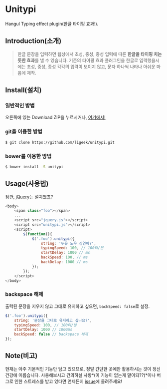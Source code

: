 Unitypi
=========
Hangul Typing effect plugin(한글 타이핑 효과!).

Introduction(소개)
----
>한글 문장을 입력하면 웹상에서 초성, 중성, 종성 입력에 따른 **한글을 타이핑 치는듯한 효과**를 낼 수 있습니다. 기존의 타이핑 효과 플러그인을 한글로 입력했을시에는 초성, 중성, 종성 각각의 입력이 보이지 않고, 문자 하나씩 나타나 아쉬운 마음에 제작.  


Install(설치)
----
### 일반적인 방법
오른쪽에 있는 Download ZIP을 누르시거나, [여기에서!](https://github.com/ligeek/unitypi/archive/master.zip)

### git을 이용한 방법
~~~ sh
$ git clone https://github.com/ligeek/unitypi.git
~~~

### bower를 이용한 방법
~~~ sh 
$ bower install -S unitypi
~~~

Usage(사용법)
----
잠깐, [jQuery](http://jquery.com)는 설치했죠?
~~~ javascript
<body>
    <span class="foo"></span>
    ...
    <script src="jquery.js"></script>
    <script src="unitypi.js"></script>
    <script>
      	$(function(){
            $('.foo').unitypi({
                string: '두유 노우 김연아?',
                typingSpeed: 100, // 100타/분
                startDelay: 1000 // ms
                backSpeed: 100, // ms
                backDelay: 1000 // ms
            });
      	});
    </script>
</body>
~~~

### backspace 해제
출력된 문장을 지우지 않고 그대로 유지하고 싶으면, `backSpeed: false`로 설정.
~~~ javascript
$('.foo').unitypi({
    string: '문장을 그대로 유지하고 싶나요?',
    typingSpeed: 100, // 100타/분
    startDelay: 1000 // 1000ms
    backSpeed: false // backspace 해제
});
~~~



Note(비고)
----
현재는 아주 기본적인 기능만 담고 있으므로, 정말 간단한 곳에만 활용하시는 것이 정신건강에 이롭습니다. 사용해보시고 건의하실 사항*(이 기능이 없는게 말이되??)*이나 버그로 인한 스트레스를 받고 있다면 언제든지 [issue](https://github.com/ligeek/unitypi/issues)에 올려주세요!

